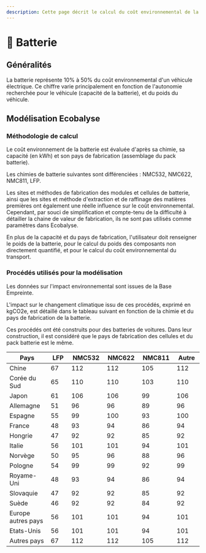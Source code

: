 ```yaml
---
description: Cette page décrit le calcul du coût environnemental de la batterie.
---
```


# 🔋 Batterie

## Généralités

La batterie représente 10% à 50% du coût environnemental d'un véhicule électrique. Ce chiffre varie principalement en fonction de l'autonomie recherchée pour le véhicule (capacité de la batterie), et du poids du véhicule.

## Modélisation Ecobalyse

### Méthodologie de calcul <a href="#methodologie-de-calcul" id="methodologie-de-calcul"></a>

Le coût environnement de la batterie est évaluée d'après sa chimie, sa capacité (en kWh) et son pays de fabrication (assemblage du pack batterie).

Les chimies de batterie suivantes sont différenciées : NMC532, NMC622, NMC811, LFP.

Les sites et méthodes de fabrication des modules et cellules de batterie, ainsi que les sites et méthode d'extraction et de raffinage des matières premières ont également une réelle influence sur le coût environnemental. \
Cependant, par souci de simplification et compte-tenu de la difficulté à détailler la chaine de valeur de fabrication, ils ne sont pas utilisés comme paramètres dans Ecobalyse.

En plus de la capacité et du pays de fabrication, l'utilisateur doit renseigner le poids de la batterie, pour le calcul du poids des composants non directement quantifié, et pour le calcul du coût environnemental du transport.

### Procédés utilisés pour la modélisation

Les données sur l'impact environnemental sont issues de la Base Empreinte.

L'impact sur le changement climatique issu de ces procédés, exprimé en kgCO2e, est détaillé dans le tableau suivant en fonction de la chimie et du pays de fabrication de la batterie.&#x20;

Ces procédés ont été construits pour des batteries de voitures. Dans leur construction, il est considéré que le pays de fabrication des cellules et du pack batterie est le même.

<table><thead><tr><th width="154">Pays</th><th width="84">LFP</th><th width="109">NMC532</th><th width="102">NMC622</th><th width="104">NMC811</th><th width="94">Autre</th></tr></thead><tbody><tr><td>Chine</td><td>67</td><td>112</td><td>112</td><td>105</td><td>112</td></tr><tr><td>Corée du Sud</td><td>65</td><td>110</td><td>110</td><td>103</td><td>110</td></tr><tr><td>Japon </td><td>61</td><td>106</td><td>106</td><td>99</td><td>106</td></tr><tr><td>Allemagne</td><td>51</td><td>96</td><td>96</td><td>89</td><td>96</td></tr><tr><td>Espagne</td><td>55</td><td>99</td><td>100</td><td>93</td><td>100</td></tr><tr><td>France</td><td>48</td><td>93</td><td>94</td><td>86</td><td>94</td></tr><tr><td>Hongrie</td><td>47</td><td>92</td><td>92</td><td>85</td><td>92</td></tr><tr><td>Italie</td><td>56</td><td>101</td><td>101</td><td>94</td><td>101</td></tr><tr><td>Norvège </td><td>50</td><td>95</td><td>96</td><td>88</td><td>96</td></tr><tr><td>Pologne</td><td>54</td><td>99</td><td>99</td><td>92</td><td>99</td></tr><tr><td>Royame-Uni</td><td>48</td><td>93</td><td>94</td><td>86</td><td>94</td></tr><tr><td>Slovaquie </td><td>47</td><td>92</td><td>92</td><td>85</td><td>92</td></tr><tr><td>Suède</td><td>46</td><td>92</td><td>92</td><td>84</td><td>92</td></tr><tr><td>Europe autres pays</td><td>56</td><td>101</td><td>101</td><td>94</td><td>101</td></tr><tr><td>Etats-Unis</td><td>56</td><td>101</td><td>101</td><td>94</td><td>101</td></tr><tr><td>Autres pays</td><td>67</td><td>112</td><td>112</td><td>105</td><td>112</td></tr></tbody></table>

